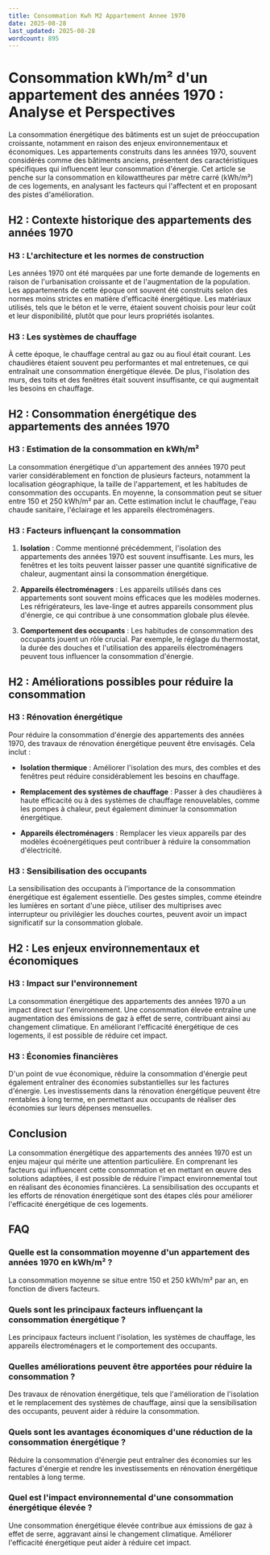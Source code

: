 ```yaml
---
title: Consommation Kwh M2 Appartement Annee 1970
date: 2025-08-28
last_updated: 2025-08-28
wordcount: 895
---
```


# Consommation kWh/m² d'un appartement des années 1970 : Analyse et Perspectives

La consommation énergétique des bâtiments est un sujet de préoccupation croissante, notamment en raison des enjeux environnementaux et économiques. Les appartements construits dans les années 1970, souvent considérés comme des bâtiments anciens, présentent des caractéristiques spécifiques qui influencent leur consommation d'énergie. Cet article se penche sur la consommation en kilowattheures par mètre carré (kWh/m²) de ces logements, en analysant les facteurs qui l'affectent et en proposant des pistes d'amélioration.

## H2 : Contexte historique des appartements des années 1970

### H3 : L'architecture et les normes de construction

Les années 1970 ont été marquées par une forte demande de logements en raison de l'urbanisation croissante et de l'augmentation de la population. Les appartements de cette époque ont souvent été construits selon des normes moins strictes en matière d'efficacité énergétique. Les matériaux utilisés, tels que le béton et le verre, étaient souvent choisis pour leur coût et leur disponibilité, plutôt que pour leurs propriétés isolantes.

### H3 : Les systèmes de chauffage

À cette époque, le chauffage central au gaz ou au fioul était courant. Les chaudières étaient souvent peu performantes et mal entretenues, ce qui entraînait une consommation énergétique élevée. De plus, l'isolation des murs, des toits et des fenêtres était souvent insuffisante, ce qui augmentait les besoins en chauffage.

## H2 : Consommation énergétique des appartements des années 1970

### H3 : Estimation de la consommation en kWh/m²

La consommation énergétique d'un appartement des années 1970 peut varier considérablement en fonction de plusieurs facteurs, notamment la localisation géographique, la taille de l'appartement, et les habitudes de consommation des occupants. En moyenne, la consommation peut se situer entre 150 et 250 kWh/m² par an. Cette estimation inclut le chauffage, l'eau chaude sanitaire, l'éclairage et les appareils électroménagers.

### H3 : Facteurs influençant la consommation

1. **Isolation** : Comme mentionné précédemment, l'isolation des appartements des années 1970 est souvent insuffisante. Les murs, les fenêtres et les toits peuvent laisser passer une quantité significative de chaleur, augmentant ainsi la consommation énergétique.

2. **Appareils électroménagers** : Les appareils utilisés dans ces appartements sont souvent moins efficaces que les modèles modernes. Les réfrigérateurs, les lave-linge et autres appareils consomment plus d'énergie, ce qui contribue à une consommation globale plus élevée.

3. **Comportement des occupants** : Les habitudes de consommation des occupants jouent un rôle crucial. Par exemple, le réglage du thermostat, la durée des douches et l'utilisation des appareils électroménagers peuvent tous influencer la consommation d'énergie.

## H2 : Améliorations possibles pour réduire la consommation

### H3 : Rénovation énergétique

Pour réduire la consommation d'énergie des appartements des années 1970, des travaux de rénovation énergétique peuvent être envisagés. Cela inclut :

- **Isolation thermique** : Améliorer l'isolation des murs, des combles et des fenêtres peut réduire considérablement les besoins en chauffage.
  
- **Remplacement des systèmes de chauffage** : Passer à des chaudières à haute efficacité ou à des systèmes de chauffage renouvelables, comme les pompes à chaleur, peut également diminuer la consommation énergétique.

- **Appareils électroménagers** : Remplacer les vieux appareils par des modèles écoénergétiques peut contribuer à réduire la consommation d'électricité.

### H3 : Sensibilisation des occupants

La sensibilisation des occupants à l'importance de la consommation énergétique est également essentielle. Des gestes simples, comme éteindre les lumières en sortant d'une pièce, utiliser des multiprises avec interrupteur ou privilégier les douches courtes, peuvent avoir un impact significatif sur la consommation globale.

## H2 : Les enjeux environnementaux et économiques

### H3 : Impact sur l'environnement

La consommation énergétique des appartements des années 1970 a un impact direct sur l'environnement. Une consommation élevée entraîne une augmentation des émissions de gaz à effet de serre, contribuant ainsi au changement climatique. En améliorant l'efficacité énergétique de ces logements, il est possible de réduire cet impact.

### H3 : Économies financières

D'un point de vue économique, réduire la consommation d'énergie peut également entraîner des économies substantielles sur les factures d'énergie. Les investissements dans la rénovation énergétique peuvent être rentables à long terme, en permettant aux occupants de réaliser des économies sur leurs dépenses mensuelles.

## Conclusion

La consommation énergétique des appartements des années 1970 est un enjeu majeur qui mérite une attention particulière. En comprenant les facteurs qui influencent cette consommation et en mettant en œuvre des solutions adaptées, il est possible de réduire l'impact environnemental tout en réalisant des économies financières. La sensibilisation des occupants et les efforts de rénovation énergétique sont des étapes clés pour améliorer l'efficacité énergétique de ces logements.

## FAQ

### Quelle est la consommation moyenne d'un appartement des années 1970 en kWh/m² ?

La consommation moyenne se situe entre 150 et 250 kWh/m² par an, en fonction de divers facteurs.

### Quels sont les principaux facteurs influençant la consommation énergétique ?

Les principaux facteurs incluent l'isolation, les systèmes de chauffage, les appareils électroménagers et le comportement des occupants.

### Quelles améliorations peuvent être apportées pour réduire la consommation ?

Des travaux de rénovation énergétique, tels que l'amélioration de l'isolation et le remplacement des systèmes de chauffage, ainsi que la sensibilisation des occupants, peuvent aider à réduire la consommation.

### Quels sont les avantages économiques d'une réduction de la consommation énergétique ?

Réduire la consommation d'énergie peut entraîner des économies sur les factures d'énergie et rendre les investissements en rénovation énergétique rentables à long terme.

### Quel est l'impact environnemental d'une consommation énergétique élevée ?

Une consommation énergétique élevée contribue aux émissions de gaz à effet de serre, aggravant ainsi le changement climatique. Améliorer l'efficacité énergétique peut aider à réduire cet impact.